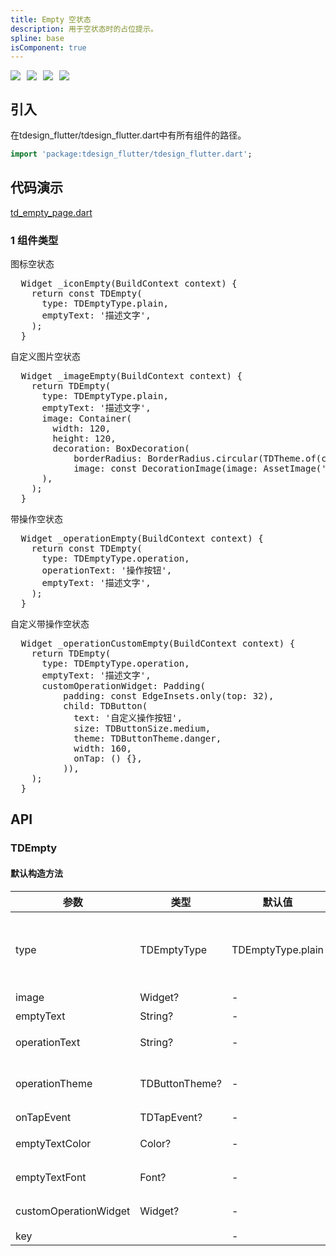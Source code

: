 ```yaml
---
title: Empty 空状态
description: 用于空状态时的占位提示。
spline: base
isComponent: true
---
```


<span class="coverages-badge" style="margin-right: 10px"><img src="https://img.shields.io/badge/coverages%3A%20lines-100%25-blue" /></span><span class="coverages-badge" style="margin-right: 10px"><img src="https://img.shields.io/badge/coverages%3A%20functions-100%25-blue" /></span><span class="coverages-badge" style="margin-right: 10px"><img src="https://img.shields.io/badge/coverages%3A%20statements-100%25-blue" /></span><span class="coverages-badge" style="margin-right: 10px"><img src="https://img.shields.io/badge/coverages%3A%20branches-83%25-blue" /></span>
## 引入

在tdesign_flutter/tdesign_flutter.dart中有所有组件的路径。

```dart
import 'package:tdesign_flutter/tdesign_flutter.dart';
```

## 代码演示

[td_empty_page.dart](https://github.com/Tencent/tdesign-flutter/blob/main/tdesign-component/example/lib/page/td_empty_page.dart)

### 1 组件类型

图标空状态
            
<td-code-block panel="Dart">

  <pre slot="Dart" lang="javascript">
  Widget _iconEmpty(BuildContext context) {
    return const TDEmpty(
      type: TDEmptyType.plain,
      emptyText: '描述文字',
    );
  }</pre>

</td-code-block>
                                  

自定义图片空状态
            
<td-code-block panel="Dart">

  <pre slot="Dart" lang="javascript">
  Widget _imageEmpty(BuildContext context) {
    return TDEmpty(
      type: TDEmptyType.plain,
      emptyText: '描述文字',
      image: Container(
        width: 120,
        height: 120,
        decoration: BoxDecoration(
            borderRadius: BorderRadius.circular(TDTheme.of(context).radiusDefault),
            image: const DecorationImage(image: AssetImage('assets/img/empty.png'))),
      ),
    );
  }</pre>

</td-code-block>
                                  

带操作空状态
            
<td-code-block panel="Dart">

  <pre slot="Dart" lang="javascript">
  Widget _operationEmpty(BuildContext context) {
    return const TDEmpty(
      type: TDEmptyType.operation,
      operationText: '操作按钮',
      emptyText: '描述文字',
    );
  }</pre>

</td-code-block>
                                  

自定义带操作空状态
            
<td-code-block panel="Dart">

  <pre slot="Dart" lang="javascript">
  Widget _operationCustomEmpty(BuildContext context) {
    return TDEmpty(
      type: TDEmptyType.operation,
      emptyText: '描述文字',
      customOperationWidget: Padding(
          padding: const EdgeInsets.only(top: 32),
          child: TDButton(
            text: '自定义操作按钮',
            size: TDButtonSize.medium,
            theme: TDButtonTheme.danger,
            width: 160,
            onTap: () {},
          )),
    );
  }</pre>

</td-code-block>
                                  


## API
### TDEmpty
#### 默认构造方法

| 参数 | 类型 | 默认值 | 说明 |
| --- | --- | --- | --- |
| type | TDEmptyType | TDEmptyType.plain | 类型，为operation有操作按钮，plain无按钮 |
| image | Widget? | - | 展示图片 |
| emptyText | String? | - | 描述文字 |
| operationText | String? | - | 操作按钮文案 |
| operationTheme | TDButtonTheme? | - | 操作按钮文案主题色 |
| onTapEvent | TDTapEvent? | - | 点击事件 |
| emptyTextColor | Color? | - | 描述文字颜色 |
| emptyTextFont | Font? | - | 描述文字大小 |
| customOperationWidget | Widget? | - | 自定义操作按钮 |
| key |  | - |  |


  